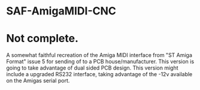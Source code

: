 # SAF-AmigaMIDI-CNC
# Not complete.
A somewhat faithful recreation of the Amiga MIDI interface from "ST Amiga Format" issue 5 for sending of to a PCB house/manufacturer.
This version is going to take advantage of dual sided PCB design.
This version might include a upgraded RS232 interface, taking advantage of the -12v available on the Amigas serial port.
